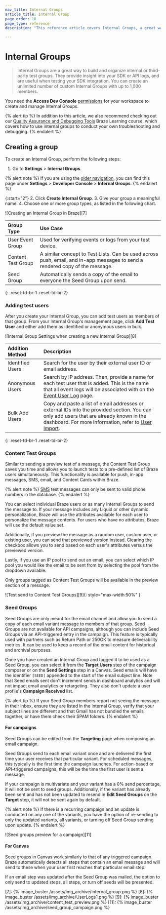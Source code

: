 ```yaml
---
nav_title: Internal Groups
article_title: Internal Group
page_order: 10
page_type: reference
description: "This reference article covers Internal Groups, a great way to get insight into your test device's SDK or API logs when testing SDK integration."

---
```


# Internal Groups

> Internal Groups are a great way to build and organize internal or third-party test groups. They provide insight into your SDK or API logs, and are useful when testing your SDK integration. You can create an unlimited number of custom Internal Groups with up to 1,000 members.

You need the **Access Dev Console** [permissions]({{site.baseurl}}/user_guide/administrative/manage_your_braze_users/user_permissions/#limited-and-team-role-permissions) for your workspace to create and manage Internal Groups.

{% alert tip %}
In addition to this article, we also recommend checking out our [Quality Assurance and Debugging Tools](https://learning.braze.com/quality-assurance-and-debugging-tools-in-the-dashboard/) Braze Learning course, which covers how to use internal groups to conduct your own troubleshooting and debugging.
{% endalert %}

## Creating a group

To create an Internal Group, perform the following steps: 

1. Go to **Settings** > **Internal Groups**.

{% alert note %}
If you are using the [older navigation]({{site.baseurl}}/navigation), you can find this page under **Settings** > **Developer Console** > **Internal Groups**.
{% endalert %}

{:start="2"}
2. Click **Create Internal Group**.
3. Give your group a meaningful name.
4. Choose one or more group types, as listed in the following chart.

![Creating an Internal Group in Braze][7]

| Group Type     | Use Case     |
| :------------- | :------------- |
| User Event Group| Used for verifying events or logs from your test device.|
| Content Test Group | A similar concept to Test Lists. Can be used across push, email, and in-app messages to send a rendered copy of the message.|
| Seed Group | Automatically sends a copy of the email to everyone the Seed Group upon send.|
{: .reset-td-br-1 .reset-td-br-2}

### Adding test users

After you create your Internal Group, you can add test users as members of that group. From your Internal Group's management page, click **Add Test User** and either add them as identified or anonymous users in bulk.

![Internal Group Settings when creating a new Internal Group][8]

| Addition Method | Description |
| :------------- | :------------- |
| Identified Users |Search for the user by their external user ID or email address.|
|Anonymous Users| Search by IP address. Then, provide a name for each test user that is added. This is the name that all event logs will be associated with on the [Event User Log]({{site.baseurl}}/user_guide/administrative/app_settings/developer_console/event_user_log_tab/) page.|
|Bulk Add Users|Copy and paste a list of email addresses or external IDs into the provided section. You can only add users that are already known in the dashboard. For more information, refer to [User Import]({{site.baseurl}}/user_guide/data_and_analytics/user_data_collection/user_import/).|
{: .reset-td-br-1 .reset-td-br-2}

### Content Test Groups

Similar to sending a preview test of a message, the Content Test Group saves you time and allows you to launch tests to a pre-defined list of Braze users simultaneously. This functionality is available for push, in-app messages, SMS, email, and Content Cards within Braze.

{% alert note %}
[SMS]({{site.baseurl}}/user_guide/message_building_by_channel/sms/) test messages can only be sent to valid phone numbers in the database.
{% endalert %}

You can select individual Braze users or as many Internal Groups to send the message to. If your message includes any Liquid or other dynamic personalization, Braze will use the attributes available for each user to personalize the message contents. For users who have no attributes, Braze will use the default value set.

Additionally, if you preview the message as a random user, custom user, or existing user, you can send that previewed version instead. Clearing the checkbox allows you to send based on each user's attributes versus the previewed version.

Lastly, if you use an IP pool to send out an email, you can select which IP pool you would like the email to be sent from by selecting the pool from the dropdown available.

Only groups tagged as Content Test Groups will be available in the preview section of a message.

![Test send to Content Test Groups][9]{: style="max-width:50%" }

### Seed Groups

Seed Groups are only meant for the email channel and allow you to send a copy of each email variant message to members of that group. Seed Groups are not available for API campaigns, although you can include Seed Groups via an API-triggered entry in the campaign. This feature is typically used with partners such as Return Path or 250OK to measure deliverability metrics. It can be used to keep a record of the email content for historical and archival purposes. 

Once you have created an Internal Group and tagged it to be used as a Seed Group, you can select it from the **Target Users** step of the campaign composer or on the **Send Settings** step in a Canvas. Seed emails will have the identifier `[SEED]` appended to the start of the email subject line. Note that Seed emails sent don't increment sends in dashboard analytics and will not impact email analytics or retargeting. They also don't update a user profile's **Campaign Received** list.

{% alert tip %}
If your Seed Group members report not seeing the message in their inbox, ensure they are listed in the Internal Group, verify that your subject lines are different and that Gmail has not bundled the emails together, or have them check their SPAM folders.
{% endalert %}

#### For campaigns

Seed Groups can be edited from the **Targeting** page when composing an email campaign.

Seed Groups send to each email variant once and are delivered the first time your user receives that particular variant. For scheduled messages, this typically is the first time the campaign launches. For action-based or API-triggered campaigns, this will be the time the first user is sent a message.

If your campaign is multivariate and your variant has a 0% send percentage, it will not be sent to seed groups. Additionally, if the variant has already been sent and has not been updated to resend in **Edit Seed Groups** on the **Target** step, it will not be sent again by default.

{% alert note %}
If there is a recurring campaign and an update is conducted on any one of the variants, you have the option of re-sending to only the updated variants, all variants, or turning off Seed Group sending upon update.
{% endalert %}

![Seed groups preview for a campaign][11]

#### For Canvas

Seed groups in Canvas work similarly to that of any triggered campaign. Braze automatically detects all steps that contain an email message and will send to these when your user first reaches that particular email step.

If an email step was updated after the Seed Group was mailed, the option to only send to updated steps, all steps, or turn off seeds will be presented.


[7]: {% image_buster /assets/img_archive/internal_group.png %}
[8]: {% image_buster /assets/img_archive/UserLogs1.png %}
[9]: {% image_buster /assets/img_archive/content_test_preview.png %}
[11]: {% image_buster /assets/img_archive/seed_group_campaign.png %}
